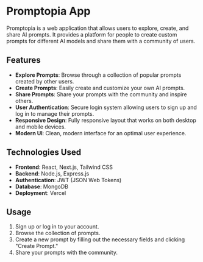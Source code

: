 # Promptopia App

Promptopia is a web application that allows users to explore, create, and share AI prompts. It provides a platform for people to create custom prompts for different AI models and share them with a community of users.

## Features

- **Explore Prompts**: Browse through a collection of popular prompts created by other users.
- **Create Prompts**: Easily create and customize your own AI prompts.
- **Share Prompts**: Share your prompts with the community and inspire others.
- **User Authentication**: Secure login system allowing users to sign up and log in to manage their prompts.
- **Responsive Design**: Fully responsive layout that works on both desktop and mobile devices.
- **Modern UI**: Clean, modern interface for an optimal user experience.

## Technologies Used

- **Frontend**: React, Next.js, Tailwind CSS
- **Backend**: Node.js, Express.js
- **Authentication**: JWT (JSON Web Tokens)
- **Database**: MongoDB
- **Deployment**: Vercel

## Usage

1. Sign up or log in to your account.
2. Browse the collection of prompts.
3. Create a new prompt by filling out the necessary fields and clicking "Create Prompt."
4. Share your prompts with the community.
